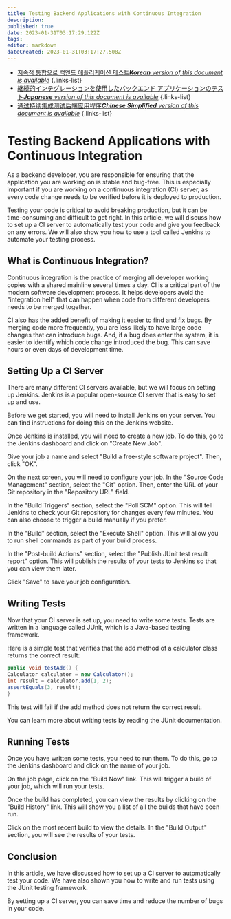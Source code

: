 ```yaml
---
title: Testing Backend Applications with Continuous Integration
description: 
published: true
date: 2023-01-31T03:17:29.122Z
tags: 
editor: markdown
dateCreated: 2023-01-31T03:17:27.508Z
---
```


- [지속적 통합으로 백엔드 애플리케이션 테스트***Korean** version of this document is available*](/ko/Knowledge-base/Backend/testing-backend-applications-with-continuous-integration)
{.links-list}
- [継続的インテグレーションを使用したバックエンド アプリケーションのテスト***Japanese** version of this document is available*](/ja/Knowledge-base/Backend/testing-backend-applications-with-continuous-integration)
{.links-list}
- [通过持续集成测试后端应用程序***Chinese Simplified** version of this document is available*](/zh/Knowledge-base/Backend/testing-backend-applications-with-continuous-integration)
{.links-list}


# Testing Backend Applications with Continuous Integration

As a backend developer, you are responsible for ensuring that the application you are working on is stable and bug-free. This is especially important if you are working on a continuous integration (CI) server, as every code change needs to be verified before it is deployed to production.

Testing your code is critical to avoid breaking production, but it can be time-consuming and difficult to get right. In this article, we will discuss how to set up a CI server to automatically test your code and give you feedback on any errors. We will also show you how to use a tool called Jenkins to automate your testing process.

## What is Continuous Integration?

Continuous integration is the practice of merging all developer working copies with a shared mainline several times a day. CI is a critical part of the modern software development process. It helps developers avoid the "integration hell" that can happen when code from different developers needs to be merged together.

 CI also has the added benefit of making it easier to find and fix bugs. By merging code more frequently, you are less likely to have large code changes that can introduce bugs. And, if a bug does enter the system, it is easier to identify which code change introduced the bug. This can save hours or even days of development time.

## Setting Up a CI Server

There are many different CI servers available, but we will focus on setting up Jenkins. Jenkins is a popular open-source CI server that is easy to set up and use.

Before we get started, you will need to install Jenkins on your server. You can find instructions for doing this on the Jenkins website.

Once Jenkins is installed, you will need to create a new job. To do this, go to the Jenkins dashboard and click on "Create New Job".

Give your job a name and select "Build a free-style software project". Then, click "OK".

On the next screen, you will need to configure your job. In the "Source Code Management" section, select the "Git" option. Then, enter the URL of your Git repository in the "Repository URL" field.

In the "Build Triggers" section, select the "Poll SCM" option. This will tell Jenkins to check your Git repository for changes every few minutes. You can also choose to trigger a build manually if you prefer.

In the "Build" section, select the "Execute Shell" option. This will allow you to run shell commands as part of your build process.

In the "Post-build Actions" section, select the "Publish JUnit test result report" option. This will publish the results of your tests to Jenkins so that you can view them later.

Click "Save" to save your job configuration.

## Writing Tests

Now that your CI server is set up, you need to write some tests. Tests are written in a language called JUnit, which is a Java-based testing framework.

Here is a simple test that verifies that the add method of a calculator class returns the correct result:

```java
public void testAdd() {
Calculator calculator = new Calculator();
int result = calculator.add(1, 2);
assertEquals(3, result);
}
```

This test will fail if the add method does not return the correct result.

You can learn more about writing tests by reading the JUnit documentation.

## Running Tests

Once you have written some tests, you need to run them. To do this, go to the Jenkins dashboard and click on the name of your job.

On the job page, click on the "Build Now" link. This will trigger a build of your job, which will run your tests.

Once the build has completed, you can view the results by clicking on the "Build History" link. This will show you a list of all the builds that have been run.

Click on the most recent build to view the details. In the "Build Output" section, you will see the results of your tests.

## Conclusion

In this article, we have discussed how to set up a CI server to automatically test your code. We have also shown you how to write and run tests using the JUnit testing framework.

By setting up a CI server, you can save time and reduce the number of bugs in your code.